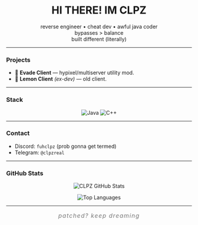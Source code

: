 <h1 align="center">HI THERE! IM CLPZ</h1>
<p align="center">
  reverse engineer • cheat dev • awful java coder<br>
  bypasses &gt; balance<br>
  built different (literally)
</p>

---

### Projects
- 🥷 **Evade Client** — hypixel/multiserver utility mod.  
- 🍋 **Lemon Client** *(ex-dev)* — old client.

---

### Stack

<p align="center">
  <img alt="Java" src="https://img.shields.io/badge/Java-ED8B00?style=for-the-badge&logo=java&logoColor=white" />
  <img alt="C++" src="https://img.shields.io/badge/C++-00599C?style=for-the-badge&logo=c%2B%2B&logoColor=white" />
</p>

---

### Contact
- Discord: `fuhclpz` (prob gonna get termed)  
- Telegram: `@clpzreal`

---

### GitHub Stats

<p align="center">
  <img alt="CLPZ GitHub Stats" src="https://github-readme-stats.vercel.app/api?username=clpz1&show_icons=true&theme=radical" />
</p>

<p align="center">
  <img alt="Top Languages" src="https://github-readme-stats.vercel.app/api/top-langs/?username=clpz1&layout=compact&theme=radical" />
</p>

---

<p align="center" style="font-style: italic; color: #7a7a7a; font-size: 1rem; letter-spacing: 1.5px;">
  patched? keep dreaming  
</p>

